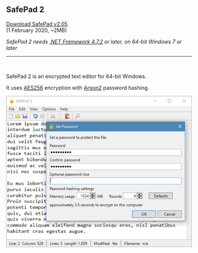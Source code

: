 ## SafePad 2

[Download SafePad v2.05](https://github.com/Arjailer/arjailer.github.io/releases/download/SafePad-2/SafePad.2.Setup.exe)
<br />
(1 February 2020, ~2MB)

_SafePad 2 needs [.NET Framework 4.7.2](https://dotnet.microsoft.com/download) or later, on 64-bit Windows 7 or later_

---

<br />

SafePad 2 is an encrypted text editor for 64-bit Windows.

It uses [AES256](https://en.wikipedia.org/wiki/Advanced_Encryption_Standard) encryption with [Argon2](https://en.wikipedia.org/wiki/Argon2) password hashing.

![SafePad 2 screenshot](SafePad2.png)
